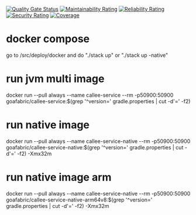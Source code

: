 [![Quality Gate Status](https://v2202402203466256255.megasrv.de/sonar/api/project_badges/measure?project=org.goafabric%3Acallee-service&metric=alert_status&token=squ_f45ed9890db5d713f582f7cf8aebca065f521938)](https://v2202402203466256255.megasrv.de/sonar/dashboard?id=org.goafabric%3Acallee-service)
[![Maintainability Rating](https://v2202402203466256255.megasrv.de/sonar/api/project_badges/measure?project=org.goafabric%3Acallee-service&metric=sqale_rating&token=squ_f45ed9890db5d713f582f7cf8aebca065f521938)](https://v2202402203466256255.megasrv.de/sonar/dashboard?id=org.goafabric%3Acallee-service)
[![Reliability Rating](https://v2202402203466256255.megasrv.de/sonar/api/project_badges/measure?project=org.goafabric%3Acallee-service&metric=reliability_rating&token=squ_f45ed9890db5d713f582f7cf8aebca065f521938)](https://v2202402203466256255.megasrv.de/sonar/dashboard?id=org.goafabric%3Acallee-service)
[![Security Rating](https://v2202402203466256255.megasrv.de/sonar/api/project_badges/measure?project=org.goafabric%3Acallee-service&metric=security_rating&token=squ_f45ed9890db5d713f582f7cf8aebca065f521938)](https://v2202402203466256255.megasrv.de/sonar/dashboard?id=org.goafabric%3Acallee-service)
[![Coverage](https://v2202402203466256255.megasrv.de/sonar/api/project_badges/measure?project=org.goafabric%3Acallee-service&metric=coverage&token=squ_f45ed9890db5d713f582f7cf8aebca065f521938)](https://v2202402203466256255.megasrv.de/sonar/dashboard?id=org.goafabric%3Acallee-service)
# docker compose
go to /src/deploy/docker and do "./stack up" or "./stack up -native"

# run jvm multi image
docker run --pull always --name callee-service --rm -p50900:50900 goafabric/callee-service:$(grep '^version=' gradle.properties | cut -d'=' -f2)

# run native image
docker run --pull always --name callee-service-native --rm -p50900:50900 goafabric/callee-service-native:$(grep '^version=' gradle.properties | cut -d'=' -f2) -Xmx32m

# run native image arm
docker run --pull always --name callee-service-native --rm -p50900:50900 goafabric/callee-service-native-arm64v8:$(grep '^version=' gradle.properties | cut -d'=' -f2) -Xmx32m
